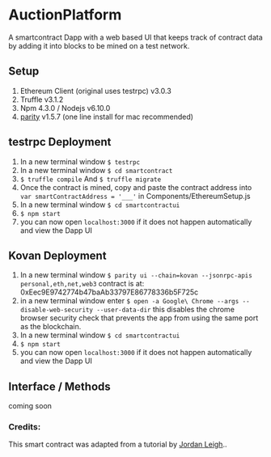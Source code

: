 # AuctionPlatform
A smartcontract Dapp with a web based UI that keeps track of contract data by adding it into blocks to be mined on a test network. 
## Setup
1. Ethereum Client (original uses testrpc) v3.0.3
2. Truffle v3.1.2
3. Npm 4.3.0 / Nodejs v6.10.0
4. [parity](https://github.com/paritytech/parity) v1.5.7 (one line install for mac recommended)

## testrpc Deployment 
1. In a new terminal window `$ testrpc`
2. In a new terminal window `$ cd smartcontract`
3. `$ truffle compile` And `$ truffle migrate`
4. Once the contract is mined, copy and paste the contract address into `var smartContractAddress = '___'` in Components/EthereumSetup.js
5. In a new terminal window `$ cd smartcontractui`
6. `$ npm start`
7. you can now open `localhost:3000` if it does not happen automatically and view the Dapp UI

## Kovan Deployment 
1. In a new terminal window `$ parity ui --chain=kovan --jsonrpc-apis personal,eth,net,web3` contract is at: 0xEec9E9742774b47baAb33797E86778336b5F725c
2. in a new terminal window enter `$ open -a Google\ Chrome --args --disable-web-security --user-data-dir`
   this disables the chrome browser security check that prevents the app from using the same
   port as the blockchain. 
3. In a new terminal window `$ cd smartcontractui`
3. `$ npm start`
4. you can now open `localhost:3000` if it does not happen automatically and view the Dapp UI

## Interface / Methods
coming soon

### Credits:
This smart contract was adapted from a tutorial by [Jordan Leigh](https://www.youtube.com/watch?v=3-XPBtAfcqo&list=PLV1JDFUtrXpGvu8QHL9b78WYNSJsYNZsb&index=2)..
